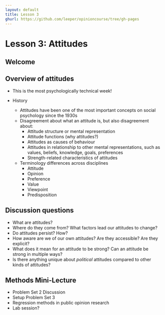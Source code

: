 ```yaml
---
layout: default
title: Lesson 3
ghurl: https://github.com/leeper/opinioncourse/tree/gh-pages
---
```


# Lesson 3: Attitudes

## Welcome

## Overview of attitudes

 - This is the most psychologically technical week!

 - History
   - Attitudes have been one of the most important concepts on social psychology since the 1930s
   - Disagreement about what an attitude is, but also disagreement about:
        - Attitude structure or mental representation
        - Attitude functions (why attitudes?)
        - Attitudes as causes of behaviour
        - Attitudes in relationship to other mental representations, such as values, beliefs, knowledge, goals, preferences
        - Strength-related characteristics of attitudes
   - Terminology differences across disciplines
        - Attitude
        - Opinion
        - Preference
        - Value
        - Viewpoint
        - Predisposition
 
## Discussion questions

 - What are attitudes?
 - Where do they come from? What factors lead our attitudes to change?
 - Do attitudes persist? How?
 - How aware are we of our own attitudes? Are they accessible? Are they explicit?
 - What does it mean for an attitude to be strong? Can an attitude be strong in multiple ways?
 - Is there anything unique about *political* attitudes compared to other kinds of attitudes?

## Methods Mini-Lecture

 - Problem Set 2 Discussion
 - Setup Problem Set 3
 - Regression methods in public opinion research
 - Lab session?
